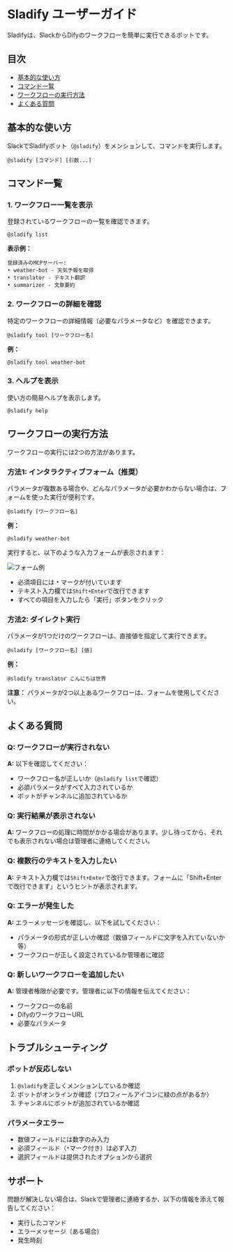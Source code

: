 # Sladify ユーザーガイド

Sladifyは、SlackからDifyのワークフローを簡単に実行できるボットです。

## 目次
- [基本的な使い方](#基本的な使い方)
- [コマンド一覧](#コマンド一覧)
- [ワークフローの実行方法](#ワークフローの実行方法)
- [よくある質問](#よくある質問)

## 基本的な使い方

SlackでSladifyボット（`@sladify`）をメンションして、コマンドを実行します。

```
@sladify [コマンド] [引数...]
```

## コマンド一覧

### 1. ワークフロー一覧を表示
登録されているワークフローの一覧を確認できます。

```
@sladify list
```

**表示例：**
```
登録済みのMCPサーバー:
• weather-bot - 天気予報を取得
• translator - テキスト翻訳
• summarizer - 文章要約
```

### 2. ワークフローの詳細を確認
特定のワークフローの詳細情報（必要なパラメータなど）を確認できます。

```
@sladify tool [ワークフロー名]
```

**例：**
```
@sladify tool weather-bot
```

### 3. ヘルプを表示
使い方の簡易ヘルプを表示します。

```
@sladify help
```

## ワークフローの実行方法

ワークフローの実行には2つの方法があります。

### 方法1: インタラクティブフォーム（推奨）

パラメータが複数ある場合や、どんなパラメータが必要かわからない場合は、フォームを使った実行が便利です。

```
@sladify [ワークフロー名]
```

**例：**
```
@sladify weather-bot
```

実行すると、以下のような入力フォームが表示されます：

![フォーム例](./images/form-example.png)

- 必須項目には `*` マークが付いています
- テキスト入力欄では`Shift+Enter`で改行できます
- すべての項目を入力したら「実行」ボタンをクリック

### 方法2: ダイレクト実行

パラメータが1つだけのワークフローは、直接値を指定して実行できます。

```
@sladify [ワークフロー名] [値]
```

**例：**
```
@sladify translator こんにちは世界
```

**注意：** パラメータが2つ以上あるワークフローは、フォームを使用してください。

## よくある質問

### Q: ワークフローが実行されない
**A:** 以下を確認してください：
- ワークフロー名が正しいか（`@sladify list`で確認）
- 必須パラメータがすべて入力されているか
- ボットがチャンネルに追加されているか

### Q: 実行結果が表示されない
**A:** ワークフローの処理に時間がかかる場合があります。少し待ってから、それでも表示されない場合は管理者に連絡してください。

### Q: 複数行のテキストを入力したい
**A:** テキスト入力欄では`Shift+Enter`で改行できます。フォームに「Shift+Enterで改行できます」というヒントが表示されます。

### Q: エラーが発生した
**A:** エラーメッセージを確認し、以下を試してください：
- パラメータの形式が正しいか確認（数値フィールドに文字を入れていないか等）
- ワークフローが正しく設定されているか管理者に確認

### Q: 新しいワークフローを追加したい
**A:** 管理者権限が必要です。管理者に以下の情報を伝えてください：
- ワークフローの名前
- DifyのワークフローURL
- 必要なパラメータ

## トラブルシューティング

### ボットが反応しない
1. `@sladify`を正しくメンションしているか確認
2. ボットがオンラインか確認（プロフィールアイコンに緑の点があるか）
3. チャンネルにボットが追加されているか確認

### パラメータエラー
- 数値フィールドには数字のみ入力
- 必須フィールド（`*`マーク付き）は必ず入力
- 選択フィールドは提供されたオプションから選択

## サポート

問題が解決しない場合は、Slackで管理者に連絡するか、以下の情報を添えて報告してください：
- 実行したコマンド
- エラーメッセージ（ある場合）
- 発生時刻
